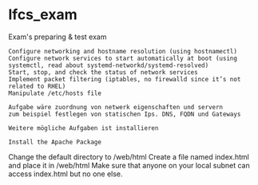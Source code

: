 # lfcs_exam
Exam's preparing &amp; test exam

    Configure networking and hostname resolution (using hostnamectl)
    Configure network services to start automatically at boot (using systemctl, read about systemd-networkd/systemd-resolved)
    Start, stop, and check the status of network services
    Implement packet filtering (iptables, no firewalld since it’s not related to RHEL)
    Manipulate /etc/hosts file
    
    Aufgabe wäre zuordnung von netwerk eigenschaften und servern
    zum beispiel festlegen von statischen Ips. DNS, FQDN und Gateways
    
    Weitere mögliche Aufgaben ist installieren 
    
    Install the Apache Package
Change the default directory to /web/html
Create a file named index.html and place it in /web/html
Make sure that anyone on your local subnet can access index.html but no one else.
